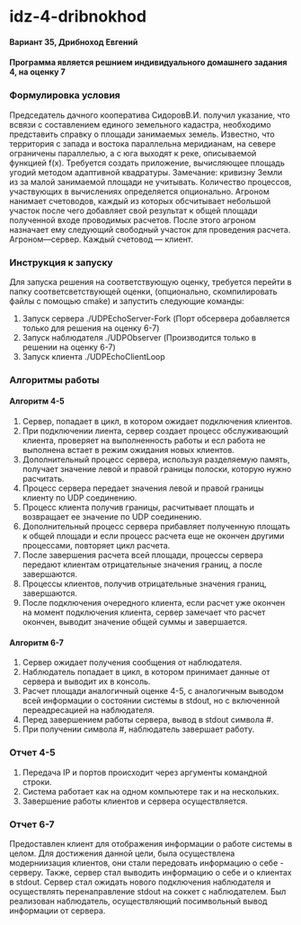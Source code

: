 # idz-4-dribnokhod
#### Вариант 35, Дрибноход Евгений
#### Программа является решнием индивидуального домашнего задания 4, на оценку 7
### Формулировка условия
Председатель дачного кооператива СидоровВ.И. получил указание, что всвязи с составлением единого земельного кадастра, необходимо представить справку о площади занимаемых земель.
Известно, что территория с запада и востока параллельна меридианам, на севере ограничены параллелью, а с юга выходят к реке, описываемой функцией f(x). Требуется создать приложение,
вычисляющее площадь угодий методом адаптивной квадратуры. Замечание: кривизну Земли из за малой занимаемой площади не учитывать. Количество процессов, участвующих в вычислениях определяется
опционально. Агроном нанимает счетоводов, каждый из которых обсчитывает небольшой участок после чего добавляет свой результат к общей площади полученной входе проводимых расчетов.
После этого агроном назначает ему следующий свободный участок для проведения расчета. Агроном—сервер. Каждый счетовод — клиент.
### Инструкция к запуску
Для запуска решения на соответствующую оценку, требуется перейти в папку соответсветствующей оценки, (опционально, скомпилировать файлы с помощью cmake) и запустить следующие команды:
1. Запуск сервера ./UDPEchoServer-Fork <Server Port> <Observer Port> (Порт обсервера добавляется только для решения на оценку 6-7)
2. Запуск наблюдателя ./UDPObserver <IP server> <Observer Port> (Производится только в решении на оценку 6-7) 
3. Запуск клиента ./UDPEchoClientLoop <IP server> <Server port>
### Алгоритмы работы
#### Алгоритм 4-5
1. Сервер, попадает в цикл, в котором ожидает подключения клиентов.
2. При подключении лиента, сервер создает процесс обслуживающий клиента, проверяет на выполненность работы и есл работа не выполнена встает в режим ожидания новых клиентов.
3. Дополнительный процесс сервера, используя разделяемую память, получает значение левой и правой границы полоски, которую нужно расчитать.
4. Процесс сервера передает значения левой и правой границы клиенту по UDP соединению.
5. Процесс клиента получив границы, расчитывает площать и возвращает ее значение по UDP соединению.
6. Дополнительный процесс сервера прибавляет полученную площать к общей площади и если процесс расчета еще не окончен другими процессами, повторяет цикл расчета.
7. После завершения расчета всей площади, процессы сервера передают клиентам отрицательные значения границ, а после завершаются.
8. Процессы клиентов, получив отрицательные значения границ, завершаются.
9. После подключения очередного клиента, если расчет уже окончен на момент подключения клиента, сервер замечает что расчет окончен, выводит значение общей суммы и завершается.
#### Алгоритм 6-7
1. Сервер ожидает получения сообщения от наблюдателя.
2. Наблюдатель попадает в цикл, в котором принимает данные от сервера и выводит их в консоль.
3. Расчет площади аналогичный оценке 4-5, с аналогичным выводом всей информации о состоянии системы в stdout, но с включенной переадресацией на наблюдателя.
4. Перед завершением работы сервера, вывод в stdout символа #.
5. При получении символа #, наблюдатель завершает работу.
  
### Отчет 4-5
1. Передача IP и портов происходит через аргументы командной строки.
2. Система работает как на одном компьютере так и на нескольких.
3. Завершение работы клиентов и сервера осуществляется.


  
### Отчет 6-7
  Предоставлен клиент для отображения информации о работе системы в целом.
  Для достижения данной цели, была осуществлена модерниизация клиентов,
  они стали передовать информацию о себе - серверу. Также, сервер стал выводить информацию о себе и о клиентах в stdout.
  Сервер стал ожидать нового подключения наблюдателя и осуществлять перенаправление stdout на соккет с наблюдателем.
  Был реализован наблюдатель, осуществляющий посимвольный вывод информации от сервера.
  
